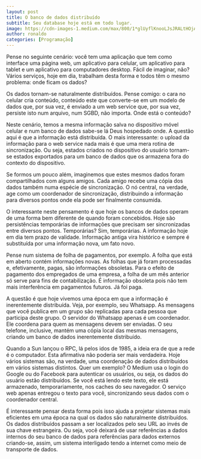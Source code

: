 ```yaml
---
layout: post
title: O banco de dados distribuído
subtitle: Seu database hoje está em todo lugar.
image: https://cdn-images-1.medium.com/max/800/1*glUyflKnooLJsJRALtHOjA.jpeg
author: ronaldo
categories: [Programação]
---
```


Pense no seguinte cenário: você tem uma aplicação que tem como interface uma
página web, um aplicativo para celular, um aplicativo para tablet e um
aplicativo para computadores desktop. Fácil de imaginar, não? Vários serviços,
hoje em dia, trabalham desta forma e todos têm o mesmo problema: onde ficam os
dados?

Os dados tornam-se naturalmente distribuídos. Pense comigo: o cara no celular
cria conteúdo, conteúdo este que converte-se em um modelo de dados que, por sua
vez, é enviado a um web service que, por sua vez, persiste isto num arquivo, num
SGBD, não importa. Onde está o conteúdo?

Neste cenário, temos a mesma informação salva no dispositivo móvel celular e num
banco de dados sabe-se lá Deus hospedado onde. A questão aqui é que a informação
está distribuída. O mais interessante: o upload da informação para o web service
nada mais é que uma mera rotina de sincronização. Ou seja, estados criados no
dispositivo do usuário tornam-se estados exportados para um banco de dados que
os armazena fora do contexto do dispositivo.

Se formos um pouco além, imaginemos que estes mesmos dados foram compartilhados
com alguns amigos. Cada amigo recebe uma cópia dos dados também numa espécie de
sincronização. O nó central, na verdade, age como um coordenador de
sincronização, distribuindo a informação para diversos pontos onde ela pode ser
finalmente consumida.

O interessante neste pensamento é que hoje os bancos de dados operam de uma
forma bem diferente de quando foram concebidos. Hoje são persistências
temporárias de informações que precisam ser sincronizadas entre diversos pontos.
Temporárias? Sim, temporárias. A informação hoje em dia tem prazo de validade.
Informação antiga vira histórico e sempre é substituída por uma informação nova,
um fato novo.

Pense num sistema de folha de pagamentos, por exemplo. A folha que está em
aberto contém informações novas. As folhas que já foram processadas e,
efetivamente, pagas, são informações obsoletas. Para o efeito de pagamento dos
empregados de uma empresa, a folha de um mês anterior só serve para fins de
contabilização. É informação obsoleta pois não tem mais interferência em
pagamentos futuros. Já foi paga.

A questão é que hoje vivemos uma época em que a informação é inerentemente
distribuída. Veja, por exemplo, seu Whatsapp. As mensagens que você publica em
um grupo são replicadas para cada pessoa que participa deste grupo. O servidor
do Whatsapp apenas é um coordenador. Ele coordena para quem as mensagens devem
ser enviadas. O seu telefone, inclusive, mantém uma cópia local das mesmas
mensagens, criando um banco de dados inerentemente distribuído.

Quando a Sun lançou o RPC, lá pelos idos de 1985, a ideia era de que a rede é o
computador. Esta afirmativa não poderia ser mais verdadeira. Hoje vários
sistemas são, na verdade, uma coordenação de dados distribuídos em vários
sistemas distintos. Quer um exemplo? O Medium usa o login do Google ou do
Facebook para autenticar os usuários, ou seja, os dados do usuário estão
distribuídos. Se você está lendo este texto, ele está armazenado,
temporariamente, nos caches do seu navegador. O serviço web apenas entregou o
texto para você, sincronizando seus dados com o coordenador central.

É interessante pensar desta forma pois isso ajuda a projetar sistemas mais
eficientes em uma época na qual os dados são naturalmente distribuídos. Os dados
distribuídos passam a ser localizados pelo seu URL ao invés de sua chave
estrangeira. Ou seja, você deixará de usar referências a dados internos do seu
banco de dados para referências para dados externos criando-se, assim, um
sistema interligado tendo a internet como meio de transporte de dados.
